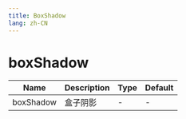 ```yaml
---
title: BoxShadow
lang: zh-CN
---
```


# boxShadow

| Name               | Description      | Type                         | Default |
|--------------------|------------------|------------------------------| ------- |
| boxShadow        |    盒子阴影       | -| -|
